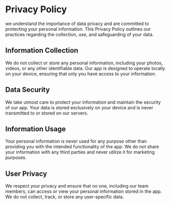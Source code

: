 # Privacy Policy
we understand the importance of data privacy and are committed to protecting your personal information. This Privacy Policy outlines our practices regarding the collection, use, and safeguarding of your data.

## Information Collection
We do not collect or store any personal information, including your photos, videos, or any other identifiable data. Our app is designed to operate locally on your device, ensuring that only you have access to your information.

## Data Security
We take utmost care to protect your information and maintain the security of our app. Your data is stored exclusively on your device and is never transmitted to or stored on our servers.

## Information Usage
Your personal information is never used for any purpose other than providing you with the intended functionality of the app. We do not share your information with any third parties and never utilize it for marketing purposes.

## User Privacy
We respect your privacy and ensure that no one, including our team members, can access or view your personal information stored in the app. We do not collect, track, or store any user-specific data.
